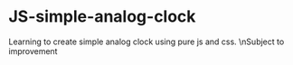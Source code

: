 # JS-simple-analog-clock
Learning to create simple analog clock using pure js and css.
\nSubject to improvement
